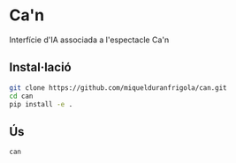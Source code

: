 # Ca'n
Interfície d'IA associada a l'espectacle Ca'n

## Instal·lació
```bash
git clone https://github.com/miquelduranfrigola/can.git
cd can
pip install -e .
```

## Ús
```
can
```
